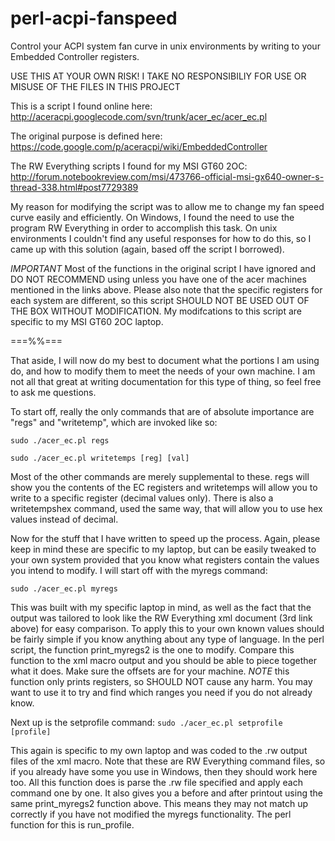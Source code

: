 perl-acpi-fanspeed
==================

Control your ACPI system fan curve in unix environments by writing to your Embedded Controller registers.

USE THIS AT YOUR OWN RISK! I TAKE NO RESPONSIBILIY FOR USE OR MISUSE OF THE FILES IN THIS PROJECT

This is a script I found online here: http://aceracpi.googlecode.com/svn/trunk/acer_ec/acer_ec.pl

The original purpose is defined here: https://code.google.com/p/aceracpi/wiki/EmbeddedController

The RW Everything scripts I found for my MSI GT60 2OC: http://forum.notebookreview.com/msi/473766-official-msi-gx640-owner-s-thread-338.html#post7729389


My reason for modifying the script was to allow me to change my fan speed curve easily and efficiently. On Windows, I found the need to use the program RW Everything in order to accomplish this task. On unix environments I couldn't find any useful responses for how to do this, so I came up with this solution (again, based off the script I borrowed).

*IMPORTANT*
Most of the functions in the original script I have ignored and DO NOT RECOMMEND using unless you have one of the acer machines mentioned in the links above. Please also note that the specific registers for each system are different, so this script SHOULD NOT BE USED OUT OF THE BOX WITHOUT MODIFICATION. My modifcations to this script are specific to my MSI GT60 2OC laptop.

===%%===

That aside, I will now do my best to document what the portions I am using do, and how to modify them to meet the needs of your own machine. I am not all that great at writing documentation for this type of thing, so feel free to ask me questions.

To start off, really the only commands that are of absolute importance are "regs" and "writetemp", which are invoked like so:

<code>sudo ./acer_ec.pl regs</code>

<code>sudo ./acer_ec.pl writetemps [reg] [val]</code>

Most of the other commands are merely supplemental to these. regs will show you the contents of the EC registers and writetemps will allow you to write to a specific register (decimal values only). There is also a writetempshex command, used the same way, that will allow you to use hex values instead of decimal.

Now for the stuff that I have written to speed up the process. Again, please keep in mind these are specific to my laptop, but can be easily tweaked to your own system provided that you know what registers contain the values you intend to modify. I will start off with the myregs command:

<code>sudo ./acer_ec.pl myregs</code>

This was built with my specific laptop in mind, as well as the fact that the output was tailored to look like the RW Everything xml document (3rd link above) for easy comparison. To apply this to your own known values should be fairly simple if you know anything about any type of language. In the perl script, the function print_myregs2 is the one to modify. Compare this function to the xml macro output and you should be able to piece together what it does. Make sure the offsets are for your machine. *NOTE* this function only prints registers, so SHOULD NOT cause any harm. You may want to use it to try and find which ranges you need if you do not already know.


Next up is the setprofile command:
<code>sudo ./acer_ec.pl setprofile [profile]</code>

This again is specific to my own laptop and was coded to the .rw output files of the xml macro. Note that these are RW Everything command files, so if you already have some you use in Windows, then they should work here too. All this function does is parse the .rw file specified and apply each command one by one. It also gives you a before and after printout using the same print_myregs2 function above. This means they may not match up correctly if you have not modified the myregs functionality. The perl function for this is run_profile.
